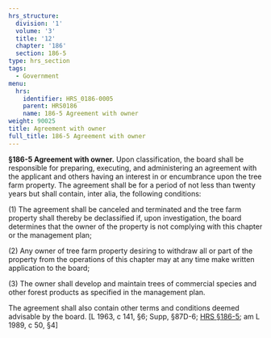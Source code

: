 ```yaml
---
hrs_structure:
  division: '1'
  volume: '3'
  title: '12'
  chapter: '186'
  section: 186-5
type: hrs_section
tags:
  - Government
menu:
  hrs:
    identifier: HRS_0186-0005
    parent: HRS0186
    name: 186-5 Agreement with owner
weight: 90025
title: Agreement with owner
full_title: 186-5 Agreement with owner
---
```

**§186-5 Agreement with owner.** Upon classification, the board shall be responsible for preparing, executing, and administering an agreement with the applicant and others having an interest in or encumbrance upon the tree farm property. The agreement shall be for a period of not less than twenty years but shall contain, inter alia, the following conditions:

(1) The agreement shall be canceled and terminated and the tree farm property shall thereby be declassified if, upon investigation, the board determines that the owner of the property is not complying with this chapter or the management plan;

(2) Any owner of tree farm property desiring to withdraw all or part of the property from the operations of this chapter may at any time make written application to the board;

(3) The owner shall develop and maintain trees of commercial species and other forest products as specified in the management plan.

The agreement shall also contain other terms and conditions deemed advisable by the board. [L 1963, c 141, §6; Supp, §87D-6; [HRS §186-5](/title-12/chapter-186/section-186-5/); am L 1989, c 50, §4]